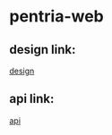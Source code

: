 # pentria-web

## design link:

[design](https://www.figma.com/file/sH2rUmwKyK73CSL7ZjK1Ax/Pentria-Web-Design?node-id=9-130&t=JofP1QnrXk9NJQ8E-0)

## api link:

[api](https://pentria-apiv1-4w2bw.ondigitalocean.app/graphql)
